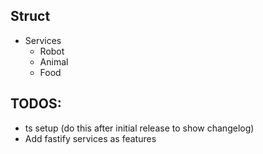 ## Struct
* Services
  * Robot
  * Animal
  * Food

## TODOS:
* ts setup (do this after initial release to show changelog)
* Add fastify services as features